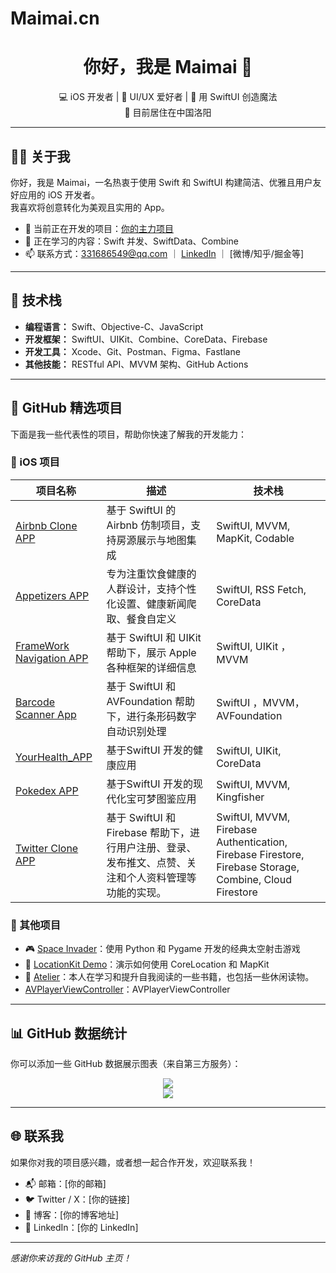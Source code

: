 # Maimai.cn

<h1 align="center">你好，我是 Maimai 👋</h1>

<p align="center">
  💻 iOS 开发者 | 🎨 UI/UX 爱好者 | 🚀 用 SwiftUI 创造魔法 <br>
  📍 目前居住在中国洛阳
</p>

---

## 🧑‍💻 关于我

你好，我是 Maimai，一名热衷于使用 Swift 和 SwiftUI 构建简洁、优雅且用户友好应用的 iOS 开发者。  
我喜欢将创意转化为美观且实用的 App。

- 🔭 当前正在开发的项目：[你的主力项目](项目链接)
- 🌱 正在学习的内容：Swift 并发、SwiftData、Combine
- 📫 联系方式：331686549@qq.com ｜ [LinkedIn](你的链接) ｜ [微博/知乎/掘金等]

---

## 🚀 技术栈

- **编程语言：** Swift、Objective-C、JavaScript  
- **开发框架：** SwiftUI、UIKit、Combine、CoreData、Firebase  
- **开发工具：** Xcode、Git、Postman、Figma、Fastlane  
- **其他技能：** RESTful API、MVVM 架构、GitHub Actions

---

## 📂 GitHub 精选项目

下面是我一些代表性的项目，帮助你快速了解我的开发能力：

### 🔧 iOS 项目

| 项目名称 | 描述 | 技术栈 |
|----------|------|--------|
| [Airbnb Clone APP](https://github.com/Maimai10808/Airbnb-Clone-App) | 基于 SwiftUI 的 Airbnb 仿制项目，支持房源展示与地图集成 | SwiftUI, MVVM, MapKit, Codable |
| [Appetizers APP](https://github.com/Maimai10808/YourHealth_App) | 专为注重饮食健康的人群设计，支持个性化设置、健康新闻爬取、餐食自定义 | SwiftUI, RSS Fetch, CoreData  |
| [FrameWork Navigation APP](https://github.com/Maimai10808/FrameWorkNavigation-APP) | 基于 SwiftUI 和 UIKit 帮助下，展示 Apple 各种框架的详细信息 | SwiftUI, UIKit ，MVVM|
| [Barcode Scanner App](https://github.com/Maimai10808/BarcodeScanner/tree/main) | 基于 SwiftUI 和 AVFoundation 帮助下，进行条形码数字自动识别处理 | SwiftUI ，MVVM， AVFoundation |
| [YourHealth_APP](https://github.com/Maimai10808/Appetizers_App) | 基于SwiftUI 开发的健康应用 | SwiftUI, UIKit, CoreData |
| [Pokedex APP](https://github.com/Maimai10808/Pokedex-APP) | 基于SwiftUI 开发的现代化宝可梦图鉴应用 | SwiftUI, MVVM, Kingfisher |
| [Twitter Clone APP](https://github.com/Maimai10808/Twitter-Clone-APP) | 基于 SwiftUI 和 Firebase 帮助下，进行用户注册、登录、发布推文、点赞、关注和个人资料管理等功能的实现。 | SwiftUI, MVVM, Firebase Authentication, Firebase Firestore, Firebase Storage, Combine, Cloud Firestore |

### 🧪 其他项目

- 🎮 [Space Invader](https://github.com/Maimai10808/Space-Invader-py)：使用 Python 和 Pygame 开发的经典太空射击游戏  
- 🧭 [LocationKit Demo](链接)：演示如何使用 CoreLocation 和 MapKit
- 🧭 [Atelier](https://github.com/Maimai10808/Atelier)：本人在学习和提升自我阅读的一些书籍，也包括一些休闲读物。
-  [AVPlayerViewController](https://github.com/Maimai10808/AVPlayerViewController)：AVPlayerViewController

---

## 📊 GitHub 数据统计

你可以添加一些 GitHub 数据展示图表（来自第三方服务）：

<p align="center">
  <img src="https://github-readme-stats.vercel.app/api?username=你的GitHub用户名&show_icons=true&theme=swift" />
  <br />
  <img src="https://github-readme-stats.vercel.app/api/top-langs/?username=你的GitHub用户名&layout=compact&theme=swift" />
</p>

---

## 🌐 联系我

如果你对我的项目感兴趣，或者想一起合作开发，欢迎联系我！

- 📬 邮箱：[你的邮箱]  
- 🐦 Twitter / X：[你的链接]  
- 📝 博客：[你的博客地址]  
- 💼 LinkedIn：[你的 LinkedIn]

---

_感谢你来访我的 GitHub 主页！_
